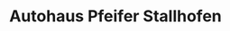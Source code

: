 ---
title: "Autohaus Pfeifer Stallhofen"
url: /stallhofen/autohaus-pfeifer-stallhofen/
shop: Autohaus
---